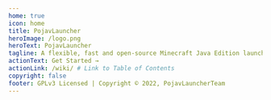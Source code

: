 ```yaml
---
home: true
icon: home
title: PojavLauncher
heroImage: /logo.png
heroText: PojavLauncher
tagline: A flexible, fast and open-source Minecraft Java Edition launcher for Android and iOS
actionText: Get Started →
actionLink: /wiki/ # Link to Table of Contents
copyright: false
footer: GPLv3 Licensed | Copyright © 2022, PojavLauncherTeam
---
```


